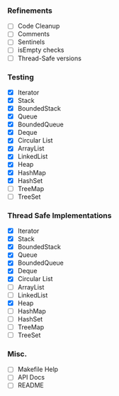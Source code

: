 ### Refinements
- [ ] Code Cleanup
- [ ] Comments
- [ ] Sentinels
- [ ] isEmpty checks
- [ ] Thread-Safe versions

### Testing
- [x] Iterator
- [x] Stack
- [x] BoundedStack
- [x] Queue
- [x] BoundedQueue
- [x] Deque
- [x] Circular List
- [x] ArrayList
- [x] LinkedList
- [x] Heap
- [x] HashMap
- [x] HashSet
- [ ] TreeMap
- [ ] TreeSet

### Thread Safe Implementations
- [x] Iterator
- [x] Stack
- [x] BoundedStack
- [x] Queue
- [x] BoundedQueue
- [x] Deque
- [x] Circular List
- [ ] ArrayList
- [ ] LinkedList
- [x] Heap
- [ ] HashMap
- [ ] HashSet
- [ ] TreeMap
- [ ] TreeSet

### Misc.
- [ ] Makefile Help
- [ ] API Docs
- [ ] README
